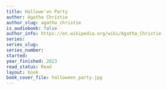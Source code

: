 ```yaml
---
title: Hallowe’en Party
author: Agatha Christie
author_slug: agatha_christie
is_audiobook: false
author_info: https://en.wikipedia.org/wiki/Agatha_Christie
series: 
series_slug: 
series_number: 
started: 
year_finished: 2023
read_status: Read
layout: book
book_cover_file: halloween_party.jpg
---
```

